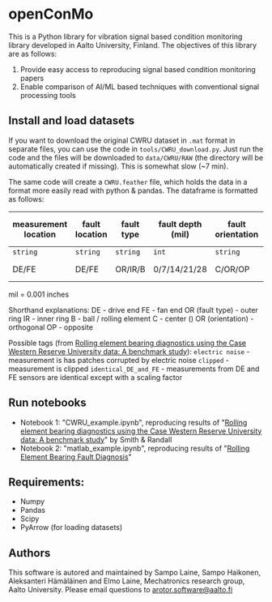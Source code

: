 # openConMo
This is a Python library for vibration signal based condition monitoring library developed in Aalto University, Finland. The objectives of this library are as follows:

1. Provide easy access to reproducing signal based condition monitoring papers
2. Enable comparison of AI/ML based techniques with conventional signal processing tools


## Install and load datasets

If you want to download the original CWRU dataset in `.mat` format in separate files, you can use the code in `tools/CWRU_download.py`. Just run the code and the files will be downloaded to `data/CWRU/RAW` (the directory will be automatically created if missing). This is somewhat slow (~7 min).

The same code will create a `CWRU.feather` file, which holds the data in a format more easily read with python & pandas. The dataframe is formatted as follows:

| measurement location | fault location | fault type | fault depth (mil) | fault orientation | sampling rate (kHz) | torque (hp) | tags           | measurements           |
| -------------------- | -------------- | ---------- | ----------------- | ----------------- | ------------------- | ----------- | -------------- | ---------------------- |
| `string`             | `string`       | `string`   | `int`             | `string`          | `int`               | `int`       | `list[string]` | `np.array[np.float64]` |
| DE/FE                | DE/FE          | OR/IR/B    | 0/7/14/21/28      | C/OR/OP           | 12/48               | 0/1/2/3     | see below      | measurement samples    |

mil = 0.001 inches

Shorthand explanations:
DE - drive end
FE - fan end
OR (fault type) - outer ring
IR - inner ring
B - ball / rolling element
C - center ()
OR (orientation) - orthogonal
OP - opposite

Possible tags (from [Rolling element bearing diagnostics using the Case Western Reserve University data: A benchmark study](http://dx.doi.org/10.1016/j.ymssp.2015.04.021)):
`electric noise` - measurement is has patches corrupted by electric noise
`clipped` - measurement is clipped
`identical_DE_and_FE` - measurements from DE and FE sensors are identical except with a scaling factor

## Run notebooks
* Notebook 1: "CWRU_example.ipynb", reproducing results of "[Rolling element bearing diagnostics using the Case Western Reserve University data: A benchmark study](http://dx.doi.org/10.1016/j.ymssp.2015.04.021)" by Smith & Randall
* Notebook 2: "matlab_example.ipynb", reproducing results of "[Rolling Element Bearing Fault Diagnosis](https://www.mathworks.com/help/predmaint/ug/Rolling-Element-Bearing-Fault-Diagnosis.html)"

## Requirements:
* Numpy
* Pandas
* Scipy
* PyArrow (for loading datasets)

## Authors
This software is autored and maintained by Sampo Laine, Sampo Haikonen, Aleksanteri Hämäläinen and Elmo Laine, Mechatronics research group, Aalto University.
Please email questions to 
arotor.software@aalto.fi